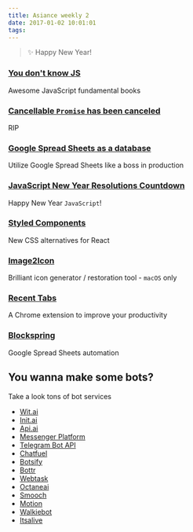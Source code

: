 ```yaml
---
title: Asiance weekly 2
date: 2017-01-02 10:01:01
tags:
---
```


> ✨ Happy New Year!

### [You don't know JS](https://github.com/getify/You-Dont-Know-JS/)

Awesome JavaScript fundamental books

### [Cancellable `Promise` has been canceled](https://github.com/tc39/proposal-cancelable-promises)

RIP

### [Google Spread Sheets as a database](https://mashe.hawksey.info/2014/07/google-sheets-as-a-database-insert-with-apps-script-using-postget-methods-with-ajax-example/)

Utilize Google Spread Sheets like a boss in production

### [JavaScript New Year Resolutions Countdown](https://medium.com/javascript-scene/javascript-new-year-resolutions-countdown-8390dae90762#.h7jczhzgc)

Happy New Year `JavaScript`!

### [Styled Components](https://github.com/styled-components/styled-components/)

New CSS alternatives for React

### [Image2Icon](http://www.img2icnsapp.com/)

Brilliant icon generator / restoration tool - `macOS` only

### [Recent Tabs](https://chrome.google.com/webstore/detail/ocllfmhjhfmogablefmibmjcodggknml)

A Chrome extension to improve your productivity

### [Blockspring](https://www.blockspring.com/)

Google Spread Sheets automation

## You wanna make some bots?

Take a look tons of bot services

* [Wit.ai](https://wit.ai/)
* [Init.ai](https://www.init.ai/)
* [Api.ai](https://api.ai/)
* [Messenger Platform](https://developers.facebook.com/docs/messenger-platform)
* [Telegram Bot API](https://core.telegram.org/bots/api)
* [Chatfuel](https://chatfuel.com/)
* [Botsify](https://botsify.com/)
* [Bottr](https://bottr.co/)
* [Webtask](https://webtask.io/)
* [Octaneai](https://octaneai.com/)
* [Smooch](https://smooch.io/)
* [Motion](https://www.motion.ai/)
* [Walkiebot](https://walkiebot.co/)
* [Itsalive](https://itsalive.io/)
